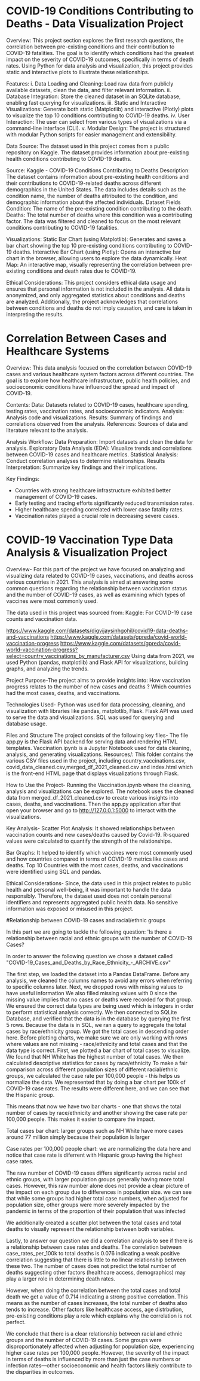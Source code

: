 # COVID-19 Conditions Contributing to Deaths - Data Visualization Project

Overview: 
This project section explores the first research questions, the correlation between pre-existing conditions and their contribution to COVID-19 fatalities. The goal is to identify which conditions had the greatest impact on the severity of COVID-19 outcomes, specifically in terms of death rates. Using Python for data analysis and visualization, this project provides static and interactive plots to illustrate these relationships.

Features: 
i. Data Loading and Cleaning: Load raw data from publicly available datasets, clean the data, and filter relevant information.
ii. Database Integration: Store the cleaned dataset in an SQLite database, enabling fast querying for visualizations.
iii. Static and Interactive Visualizations: Generate both static (Matplotlib) and interactive (Plotly) plots to visualize the top 10 conditions contributing to COVID-19 deaths.
iv. User Interaction: The user can select from various types of visualizations via a command-line interface (CLI).
v. Modular Design: The project is structured with modular Python scripts for easier management and extensibility.


Data Source: 
The dataset used in this project comes from a public repository on Kaggle. The dataset provides information about pre-existing health conditions contributing to COVID-19 deaths.

Source: Kaggle - COVID-19 Conditions Contributing to Deaths
Description: The dataset contains information about pre-existing health conditions and their contributions to COVID-19-related deaths across different demographics in the United States. The data includes details such as the condition name, the number of deaths attributed to the condition, and demographic information about the affected individuals.
Dataset Fields
Condition: The name of the pre-existing condition contributing to the death.
Deaths: The total number of deaths where this condition was a contributing factor.
The data was filtered and cleaned to focus on the most relevant conditions contributing to COVID-19 fatalities.

Visualizations: 
Static Bar Chart (using Matplotlib): Generates and saves a bar chart showing the top 10 pre-existing conditions contributing to COVID-19 deaths.
Interactive Bar Chart (using Plotly): Opens an interactive bar chart in the browser, allowing users to explore the data dynamically.
Heat Map: An interactive map, visually representing the correlation between pre-existing conditions and death rates due to COVID-19. 

Ethical Considerations: 
This project considers ethical data usage and ensures that personal information is not included in the analysis. All data is anonymized, and only aggregated statistics about conditions and deaths are analyzed. Additionally, the project acknowledges that correlations between conditions and deaths do not imply causation, and care is taken in interpreting the results.

# Correlation Between Cases and Healthcare Systems
Overview:
This data analysis focused on the correlation between COVID-19 cases and various healthcare system factors across different countries. The goal is to explore how healthcare infrastructure, public health policies, and socioeconomic conditions have influenced the spread and impact of COVID-19.

Contents:
Data: Datasets related to COVID-19 cases, healthcare spending, testing rates, vaccination rates, and socioeconomic indicators.
Analysis: Analysis code and visualizations.
Results: Summary of findings and correlations observed from the analysis.
References: Sources of data and literature relevant to the analysis.

Analysis Workflow:
Data Preparation: Import datasets and clean the data for analysis.
Exploratory Data Analysis (EDA): Visualize trends and correlations between COVID-19 cases and healthcare metrics.
Statistical Analysis: Conduct correlation analyses to determine relationships.
Results Interpretation: Summarize key findings and their implications.

Key Findings:
- Countries with strong healthcare infrastructure exhibited better management of COVID-19 cases.
- Early testing and tracing efforts significantly reduced transmission rates.
- Higher healthcare spending correlated with lower case fatality rates.
- Vaccination rates played a crucial role in decreasing severe cases.

# COVID-19 Vaccination Type Data Analysis & Visualization Project
Overview- For this part of the project we have focused on analyzing and visualizing data related to COVID-19 cases, vaccinations, and deaths across various countries in 2021. 
This analysis is aimed at answering some common questions regarding the relationship between vaccination status and the number of COVID-19 cases, as well as examining which types of vaccines were most commonly used.

The data used in this project was sourced from: Kaggle: For COVID-19 case counts and vaccination data.

https://www.kaggle.com/datasets/digvijaysinhgohil/covid19-data-deaths-and-vaccinations
https://www.kaggle.com/datasets/gpreda/covid-world-vaccination-progress
https://www.kaggle.com/datasets/gpreda/covid-world-vaccination-progress?select=country_vaccinations_by_manufacturer.csv
Using data from 2021, we used Python (pandas, matplotlib) and Flask API for visualizations, building graphs, and analyzing the trends.

Project Purpose-The project aims to provide insights into:
How vaccination progress relates to the number of new cases and deaths ?
Which countries had the most cases, deaths, and vaccinations.

Technologies Used- Python was used for data processing, cleaning, and visualization with libraries like pandas, matplotlib, Flask.
Flask API was used to serve the data and visualizations.
SQL was used for querying and database usage.

Files and Structure
The project consists of the following key files- The file app.py is the Flask API backend for serving data and rendering HTML templates.
Vaccination.ipynb is a Jupyter Notebook used for data cleaning, analysis, and generating visualizations.
Resources/: This folder contains the various CSV files used in the project, including country_vaccinations.csv, covid_data_cleaned.csv,merged_df_2021_cleaned.csv
and index.html which is the front-end HTML page that displays visualizations through Flask.

How to Use the Project- Running the Vaccination.ipynb where the cleaning, analysis and visualizations can be explored.
The notebook uses the cleaned data from merged_df_2021_cleaned.csv to create various insights into cases, deaths, and vaccinations.
Then the app.py application after that open your browser and go to http://127.0.0.1:5000 to interact with the visualizations.

Key Analysis-
Scatter Plot Analysis: It showed relationships between vaccination counts and new cases/deaths caused by Covid-19. 
R-squared values were calculated to quantify the strength of the relationships.

Bar Graphs: It helped to identify which vaccines were most commonly used and how countries compared in terms of COVID-19 metrics like cases and deaths.
Top 10 Countries with the most cases, deaths, and vaccinations were identified using SQL and pandas.

Ethical Considerations- Since, the data used in this project relates to public health and personal well-being, it was important to handle the data responsibly.
Therefore, the dataset used does not contain personal identifiers and represents aggregated public health data.
No sensitive information was exposed or misused in this project.

#Relationship between COVID-19 cases and racial/ethnic groups 

In this part we are going to tackle the following question:
'Is there a relationship between racial and ethnic groups with the number of COVID-19 Cases? 

In order to answer the following question we chose a dataset called "COVID-19_Cases_and_Deaths_by_Race_Ethnicity_-_ARCHIVE.csv"

The first step, we loaded the dataset into a Pandas DataFrame. 
Before any analysis, we cleaned the columns names to avoid any errors when referring to specific columns later. 
Next, we dropped rows with missing values to have useful information 
We also filled missing values with 0 since the missing value implies that no cases or deaths were recorded for that group. 
We ensured the correct data types are being used which is integers in order to perform statistical analysis correctly. 
We then connected to SQLite Database, and verified that the data is in the database by querying the first 5 rows.
Because the data is in SQL, we ran a query to aggregate the total cases by race/ethnicity group. We got the total cases in descending order here. 
Before plotting charts, we make sure we are only working with rows where values are not missing - race/ethnicity and total cases and that the data type is correct. 
First, we plotted a bar chart of total cases to visualize. We found that NH White has the highest number of total cases. 
We then calculated descriptive statistics for cases by race/ethnicity
To make a fair comparison across different population sizes of different racial/ethnic groups, we calculated the case rate per 100,000 people - this helps us normalize the data. We represented that by doing a bar chart per 100k of COVID-19 case rates. The results were different here, and we can see that the Hispanic group.

This means that now we have two bar charts - one that shows the total number of cases by race/ethnicity and another showing the case rate per 100,000 people. This makes it easier to compare the impact. 


Total cases bar chart: larger groups such as NH White have more cases around 77 million simply because their population is larger 

Case rates per 100,000 people chart: we are normalizing the data here and notice that case rate is diferrent with Hispanic group having the highest case rates. 

The raw number of COVID-19 cases differs significantly across racial and ethnic groups, with larger population groups generally having more total cases. 
However, this raw number alone does not provide a clear picture of the impact on each group due to differences in population size. 
we can see that while some groups had higher total case numbers, when adjusted for population size, other groups were more severely impacted by the pandemic in terms of the proportion of their population that was infected

We additionally created a scatter plot between the total cases and total deaths to visually represent the relationship between both variables. 

Lastly, to answer our question we did a correlation analysis to see if there is a relationship between case rates and deaths. The correlation between case_rates_per_100k to total deaths is 0.076 indicating a weak positive correlation suggesting that there is little to no linear relationship between these two. The number of cases does not predict the total number of deaths suggesting other factors (healthcare access, demographics) may play a larger role in determining death rates.

However, when doing the correlation between the total cases and total death we get a value of 0.714 indicating a strong positive correlation. This means as the number of cases increases, the total number of deaths also tends to increase. Other factors like healthcase access, age distrbution, pre-existing conditions play a role which explains why the correlation is not perfect.

We conclude that there is a clear relationship between racial and ethnic groups and the number of COVID-19 cases. Some groups were disproportionately affected when adjusting for population size, experiencing higher case rates per 100,000 people. However, the severity of the impact in terms of deaths is influenced by more than just the case numbers or infection rates—other socioeconomic and health factors likely contribute to the disparities in outcomes.
